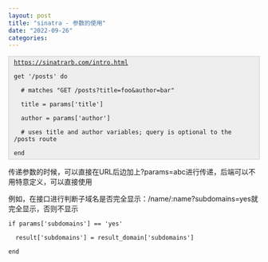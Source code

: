 ```yaml
---
layout: post
title: "sinatra - 参数的使用"
date: "2022-09-26"
categories: 
---
```

<div class="language-ruby highlighter-rouge">
<div class="highlight" style="background:#eeeeee;border:1px solid #cccccc;padding:5px 10px;"><code><span class="n"><a href="https://sinatrarb.com/intro.html">https://sinatrarb.com/intro.html</a><br />
get</span> <span class="s1">&#39;/posts&#39;</span> <span class="k">do</span><br />
&nbsp; <span class="c1"># matches &quot;GET /posts?title=foo&amp;author=bar&quot;</span><br />
&nbsp; <span class="n">title</span> <span class="o">=</span> <span class="n">params</span><span class="p">[</span><span class="s1">&#39;title&#39;</span><span class="p">]</span><br />
&nbsp; <span class="n">author</span> <span class="o">=</span> <span class="n">params</span><span class="p">[</span><span class="s1">&#39;author&#39;</span><span class="p">]</span><br />
&nbsp; <span class="c1"># uses title and author variables; query is optional to the /posts route</span><br />
<span class="k">end</span></code></div>
</div>

<p>传递参数的时候，可以直接在URL后边加上?params=abc进行传递，后端可以不用特意定义，可以直接使用</p>

<p>例如，在接口进行判断子域名是否完全显示：/name/:name?subdomains=yes就完全显示，否则不显示</p>

<pre><code>if params[&#39;subdomains&#39;] == &#39;yes&#39;<br />
&nbsp; result[&#39;subdomains&#39;] = result_domain[&#39;subdomains&#39;]<br />
end<br />
&nbsp;&nbsp;&nbsp;&nbsp;&nbsp; </code></pre>

<p>&nbsp;</p>

